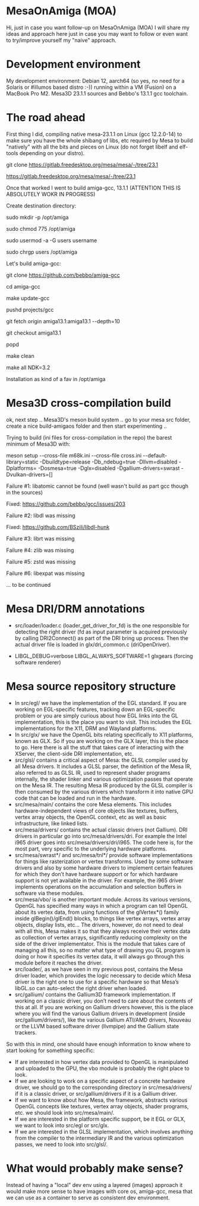 # MesaOnAmiga (MOA)

Hi, just in case you want follow-up on MesaOnAmiga (MOA) I will share my ideas and approach here just in case you may want to follow or even want to try/improve yourself my "naive" approach.

# Development environment 

My development environment: Debian 12, aarch64 (so yes, no need for a Solaris or #illumos based distro :-))  running within a VM (Fusion) on a MacBook Pro M2. Mesa3D 23.1.1 sources and Bebbo's 13.1.1 gcc toolchain.

# The road ahead

First thing I did,  compiling native mesa-23.1.1 on Linux (gcc 12.2.0-14) to make sure you have the whole shibang of libs, etc required by Mesa to build "natively" with all the bits and pieces on Linux (do not forget libelf and elf-tools depending on your distro).

git clone https://gitlab.freedesktop.org/mesa/mesa/-/tree/23.1

https://gitlab.freedesktop.org/mesa/mesa/-/tree/23.1




Once that worked I went to build amiga-gcc, 13.1.1 (ATTENTION THIS IS ABSOLUTELY WOKR IN PROGRESS)

Create destination directory:

sudo mkdir -p /opt/amiga

sudo chmod 775 /opt/amiga

sudo usermod -a -G users username

sudo chrgp users /opt/amiga


Let's build amiga-gcc:


git clone https://github.com/bebbo/amiga-gcc

cd amiga-gcc

make update-gcc

pushd projects/gcc

git fetch origin amiga13.1:amiga13.1 --depth=10

git checkout amiga13.1

popd

make clean

make all NDK=3.2

Installation as kind of a fav in /opt/amiga

# Mesa3D cross-compilation build

ok, next step .. Mesa3D's meson build system .. go to your mesa src folder, create a nice build-amigaos folder and then start experimenting ..

Trying to build (ini files for cross-compilation in the repo) the barest minimum of Mesa3D with:

meson setup --cross-file m68k.ini --cross-file cross.ini --default-library=static -Dbuildtype=release -Db_ndebug=true -Dllvm=disabled -Dplatforms= -Dosmesa=true -Dglx=disabled -Dgallium-drivers=swrast -Dvulkan-drivers=[]

Failure #1: libatomic cannot be found (well wasn't build as part gcc though in the sources)

Fixed: https://github.com/bebbo/gcc/issues/203

Failure #2: libdl was missing

Fixed: https://github.com/BSzili/libdl-hunk

Failure #3: librt was missing

Failure #4: zlib was missing

Failure #5: zstd was missing

Failure #6: libexpat was missing

... to be continued

# Mesa DRI/DRM annotations

- src/loader/loader.c (loader_get_driver_for_fd) is the one responsible for detecting the right driver (fd as input parameter is acquired previously by calling DRI2Connect() as part of the DRI bring up process. Then the actual driver file is loaded in glx/dri_common.c (driOpenDriver).

- LIBGL_DEBUG=verbose LIBGL_ALWAYS_SOFTWARE=1 glxgears (forcing software renderer)

# Mesa source repository structure

- In src/egl/ we have the implementation of the EGL standard. If you are working on EGL-specific features, tracking down an EGL-specific problem or you are simply curious about how EGL links into the GL implementation, this is the place you want to visit. This includes the EGL implementations for the X11, DRM and Wayland platforms. 
- In src/glx/ we have the OpenGL bits relating specifically to X11 platforms, known as GLX. So if you are working on the GLX layer, this is the place to go. Here there is all the stuff that takes care of interacting with the XServer, the client-side DRI implementation, etc. 
- src/glsl/ contains a critical aspect of Mesa: the GLSL compiler used by all Mesa drivers. It includes a GLSL parser, the definition of the Mesa IR, also referred to as GLSL IR, used to represent shader programs internally, the shader linker and various optimization passes that operate on the Mesa IR. The resulting Mesa IR produced by the GLSL compiler is then consumed by the various drivers which transform it into native GPU code that can be loaded and run in the hardware.
- src/mesa/main/ contains the core Mesa elements. This includes hardware-independent views of core objects like textures, buffers, vertex array objects, the OpenGL context, etc as well as basic infrastructure, like linked lists.
- src/mesa/drivers/ contains the actual classic drivers (not Gallium). DRI drivers in particular go into src/mesa/drivers/dri. For example the Intel i965 driver goes into src/mesa/drivers/dri/i965. The code here is, for the most part, very specific to the underlying hardware platforms.
- src/mesa/swrast*/ and src/mesa/tnl*/ provide software implementations for things like rasterization or vertex transforms. Used by some software drivers and also by some hardware drivers to implement certain features for which they don’t have hardware support or for which hardware support is not yet available in the driver. For example, the i965 driver implements operations on the accumulation and selection buffers in software via these modules.
- src/mesa/vbo/ is another important module. Across its various versions, OpenGL has specified many ways in which a program can tell OpenGL about its vertex data, from using functions of the glVertex*() family inside glBegin()/glEnd() blocks, to things like vertex arrays, vertex array objects, display lists, etc… The drivers, however, do not need to deal with all this, Mesa makes it so that they always receive their vertex data as collection of vertex arrays, significantly reducing complexity on the side of the driver implementator. This is the module that takes care of managing all this, so no matter what type of drawing you GL program is doing or how it specifies its vertex data, it will always go through this module before it reaches the driver.
- src/loader/, as we have seen in my previous post, contains the Mesa driver loader, which provides the logic necessary to decide which Mesa driver is the right one to use for a specific hardware so that Mesa’s libGL.so can auto-select the right driver when loaded.
- src/gallium/ contains the Gallium3D framework implementation. If working on a classic driver, you don’t need to care about the contents of this at all. If you are working on Gallium drivers however, this is the place where you will find the various Gallium drivers in development (inside src/gallium/drivers/), like the various Gallium ATI/AMD drivers, Nouveau or the LLVM based software driver (llvmpipe) and the Gallium state trackers.

So with this in mind, one should have enough information to know where to start looking for something specific:
 - If are interested in how vertex data provided to OpenGL is manipulated and uploaded to the GPU, the vbo module is probably the right place to look.
 - If we are looking to work on a specific aspect of a concrete hardware driver, we should go to the corresponding directory in src/mesa/drivers/ if it is a classic driver, or src/gallium/drivers if it is a Gallium driver.
 - If we want to know about how Mesa, the framework, abstracts various OpenGL concepts like textures, vertex array objects, shader programs, etc. we should look into src/mesa/main/.
 - If we are interested in the platform specific support, be it EGL or GLX, we want to look into src/egl or src/glx.
 - If we are interested in the GLSL implementation, which involves anything from the compiler to the intermediary IR and the various optimization passes, we need to look into src/glsl/.

# What would probably make sense?

Instead of having a "local" dev env using a layered (images) approach it would make more sense to have images with core os, amiga-gcc, mesa that we can use as a container to serve as consistent dev environment. 
